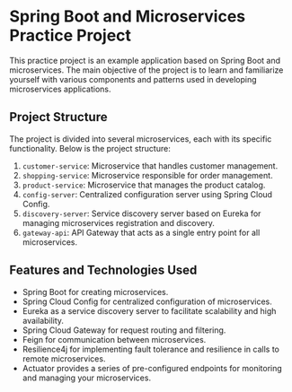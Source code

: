 # Spring Boot and Microservices Practice Project

This practice project is an example application based on Spring Boot and microservices. The main objective of the project is to learn and familiarize yourself with various components and patterns used in developing microservices applications.

## Project Structure

The project is divided into several microservices, each with its specific functionality. Below is the project structure:

1. `customer-service`: Microservice that handles customer management.
2. `shopping-service`: Microservice responsible for order management.
3. `product-service`: Microservice that manages the product catalog.
4. `config-server`: Centralized configuration server using Spring Cloud Config.
5. `discovery-server`: Service discovery server based on Eureka for managing microservices registration and discovery.
6. `gateway-api`: API Gateway that acts as a single entry point for all microservices.

## Features and Technologies Used

- Spring Boot for creating microservices.
- Spring Cloud Config for centralized configuration of microservices.
- Eureka as a service discovery server to facilitate scalability and high availability.
- Spring Cloud Gateway for request routing and filtering.
- Feign for communication between microservices.
- Resilience4j for implementing fault tolerance and resilience in calls to remote microservices.
- Actuator provides a series of pre-configured endpoints for monitoring and managing your microservices.